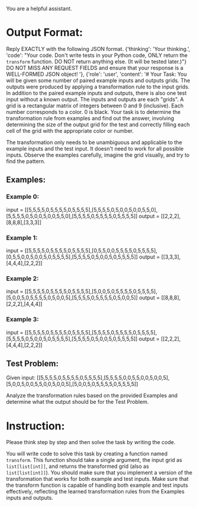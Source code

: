 You are a helpful assistant.

# Output Format:
Reply EXACTLY with the following JSON format.
{\'thinking\': \'Your thinking.\', \'code\': "Your code. Don\'t write tests in your Python code, ONLY return the `transform` function. DO NOT return anything else. (It will be tested later.)"}
DO NOT MISS ANY REQUEST FIELDS and ensure that your response is a WELL-FORMED JSON object!
'}, {'role': 'user', 'content': '# Your Task:
You will be given some number of paired example inputs and outputs grids. The outputs were produced by applying a transformation rule to the input grids. In addition to the paired example inputs and outputs, there is also one test input without a known output.
The inputs and outputs are each "grids". A grid is a rectangular matrix of integers between 0 and 9 (inclusive). Each number corresponds to a color. 0 is black.
Your task is to determine the transformation rule from examples and find out the answer, involving determining the size of the output grid for the test and correctly filling each cell of the grid with the appropriate color or number.

The transformation only needs to be unambiguous and applicable to the example inputs and the test input. It doesn\'t need to work for all possible inputs. Observe the examples carefully, imagine the grid visually, and try to find the pattern.
## Examples:

### Example 0:
input = [[5,5,5,5,0,5,5,5,5,0,5,5,5,5],[5,5,5,5,0,5,0,0,5,0,0,5,5,0],[5,5,5,5,0,5,0,0,5,0,0,5,5,0],[5,5,5,5,0,5,5,5,5,0,5,5,5,5]]
output = [[2,2,2],[8,8,8],[3,3,3]]

### Example 1:
input = [[5,5,5,5,0,5,5,5,5,0,5,5,5,5],[0,5,5,0,0,5,5,5,5,0,5,5,5,5],[0,5,5,0,0,5,0,0,5,0,5,5,5,5],[5,5,5,5,0,5,0,0,5,0,5,5,5,5]]
output = [[3,3,3],[4,4,4],[2,2,2]]

### Example 2:
input = [[5,5,5,5,0,5,5,5,5,0,5,5,5,5],[5,0,0,5,0,5,5,5,5,0,5,5,5,5],[5,0,0,5,0,5,5,5,5,0,5,0,0,5],[5,5,5,5,0,5,5,5,5,0,5,0,0,5]]
output = [[8,8,8],[2,2,2],[4,4,4]]

### Example 3:
input = [[5,5,5,5,0,5,5,5,5,0,5,5,5,5],[5,5,5,5,0,5,5,5,5,0,5,5,5,5],[5,5,5,5,0,5,0,0,5,0,5,5,5,5],[5,5,5,5,0,5,0,0,5,0,5,5,5,5]]
output = [[2,2,2],[4,4,4],[2,2,2]]

## Test Problem:
Given input:
 [[5,5,5,5,0,5,5,5,5,0,5,5,5,5],[5,5,5,5,0,0,5,5,0,0,5,0,0,5],[5,0,0,5,0,0,5,5,0,0,5,0,0,5],[5,0,0,5,0,5,5,5,5,0,5,5,5,5]]
 
 Analyze the transformation rules based on the provided Examples and determine what the output should be for the Test Problem.
 
 # Instruction: 
 Please think step by step and then solve the task by writing the code.
 
 You will write code to solve this task by creating a function named `transform`. This function should take a single argument, the input grid as `list[list[int]]`, and returns the transformed grid (also as `list[list[int]]`). You should make sure that you implement a version of the transformation that works for both example and test inputs. Make sure that the transform function is capable of handling both example and test inputs effectively, reflecting the learned transformation rules from the Examples inputs and outputs.